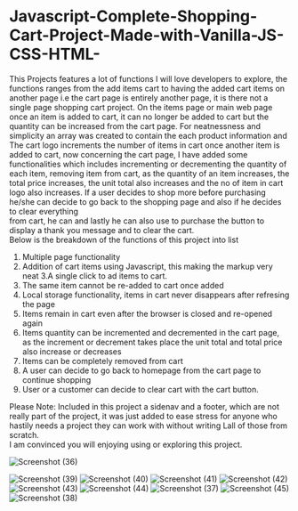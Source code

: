# Javascript-Complete-Shopping-Cart-Project-Made-with-Vanilla-JS-CSS-HTML-
This Projects features a lot of functions I will love developers to explore,  the functions ranges from the add items cart to 
having the added cart items on another page i.e the cart page is entirely another page, it is there not a single page shopping cart
project. On the items page or main web page once an item is added to cart, it can no longer be added to cart but the quantity can be 
increased from the cart page.  For neatnessness and simplicity an array was created to contain the each product information and
The cart logo increments the number of items in cart once another item is added to cart,  now concerning the cart page, I have added some
functionalities which includes incrementing or decrementing the quantity of each item, removing item from cart, as the quantity of an item
increases,  the total price increases, the unit total also increases and the no of item in cart logo also increases. 
If a user decides to shop more before purchasing he/she can decide to go back to the shopping page and also if he decides to clear everything  
from cart,  he can and lastly he can also use to purchase the button to display a thank you message and to clear the cart.  
Below is the breakdown of the functions of this project into list 

1. Multiple page functionality 
2. Addition of cart items using Javascript, this making the markup very neat
3.A single click to ad items to cart.
4. The same item cannot be re-added to cart once added
5. Local storage functionality, items in cart never disappears after refresing the page
6. Items remain in cart even after the browser is closed and re-opened again
7. Items quantity can be incremented and decremented in the cart page, as the increment or decrement takes place the unit total and total price also increase or decreases
8. Items can be completely removed from cart
9. A user can decide to go back to homepage from the cart page to continue shopping 
10. User or a customer can decide to clear cart with the cart button. 

Please Note: Included in this project a sidenav and a footer, which are not really part of the project, it was just added to ease stress for anyone who hastily needs a project they can work with without writing Lall of those from scratch.  
I am convinced you will enjoying using or exploring this project. 

![Screenshot (36)](https://user-images.githubusercontent.com/110282999/195982901-070f2b27-1f9e-407e-a007-6006c02b0b2d.png)

![Screenshot (39)](https://user-images.githubusercontent.com/110282999/195983090-784b7b38-b4b2-47ce-bf6d-b9550c9636ea.png)
![Screenshot (40)](https://user-images.githubusercontent.com/110282999/195983091-750a4ec9-b980-471e-998a-2599f9c3a132.png)
![Screenshot (41)](https://user-images.githubusercontent.com/110282999/195983094-90ac667d-7479-4274-a21c-161aa37f6886.png)
![Screenshot (42)](https://user-images.githubusercontent.com/110282999/195983095-1e81d41d-48f1-4aeb-b649-96cf25d18e62.png)
![Screenshot (43)](https://user-images.githubusercontent.com/110282999/195983100-436161c4-8a5e-4ef5-84a9-426a83385f4b.png)
![Screenshot (44)](https://user-images.githubusercontent.com/110282999/195983102-d67e6ed8-ce31-4919-ae9b-96741cda5edb.png)
![Screenshot (37)](https://user-images.githubusercontent.com/110282999/195983103-8410fc9d-82fa-4c8b-898b-3cfac47846bc.png)
![Screenshot (45)](https://user-images.githubusercontent.com/110282999/195983175-f6ea6e55-3601-484f-8e7f-eedfacc82a0c.png)
![Screenshot (38)](https://user-images.githubusercontent.com/110282999/195983107-29bf23dd-f0d3-41b3-aa29-d8960431201a.png)


